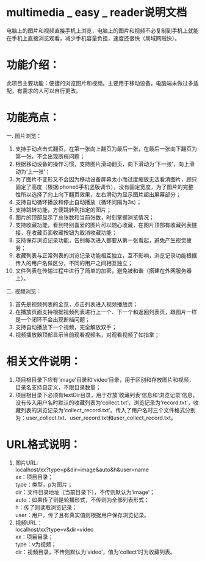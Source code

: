 <h1><a id="multimedia___easy___reader_0"></a>multimedia _ easy _ reader说明文档</h1>
<p>电脑上的图片和视频直接手机上浏览，电脑上的图片和视频不必复制到手机上就能在手机上直接浏览观看，减少手机容量负担，速度还很快（局域网贼快）。</p>
<h1><a id="_3"></a>功能介绍：</h1>
<p>此项目主要功能：便捷的浏览图片和视频。主要用于移动设备，电脑端未做过多适配，有需求的人可以自行更改。</p>
<h1><a id="_6"></a>功能亮点：</h1>
<p>一. 图片浏览：</p>
<ol>
<li>支持手动点击式翻页，在第一张向上翻页为最后一张，在最后一张向下翻页为第一张，不会出现断档问题；</li>
<li>根据移动设备的操作习惯，支持图片滑动翻页，向下滑动为‘下一张’，向上滑动为‘上一张’；</li>
<li>为了图片不变形又不会因为移动设备屏幕太小而过度缩放无法看清图片，顾只固定了高度（根据iphone6手机竖版调节），没有固定宽度，为了图片的完整性所以选择了向上向下翻页效果，左右滑动为显示图片超出屏幕部分；</li>
<li>支持自动循环播放和停止自动播放（循环间隔为3s）；</li>
<li>支持跳转功能，方便跳转到指定的图片；</li>
<li>图片的顶部显示了总张数和当前张数，时刻掌握浏览情况；</li>
<li>支持收藏功能，看到特别喜爱的图片可以随心收藏，在图片顶部有收藏列表链接，在收藏页面收藏按钮为取消收藏功能；</li>
<li>支持保存浏览记录功能，告别每次进入都要从第一张看起，避免产生视觉疲劳；</li>
<li>收藏列表与正常列表的浏览记录功能相互独立，互不影响，浏览记录功能根据传入的用户名做区分，不同的用户之间相互独立；</li>
<li>文件列表在传输过程中进行了简单的加密，避免被和谐（搭建在外网服务器上）。</li>
</ol>
<p>二. 视频浏览：</p>
<ol>
<li>首先是视频列表的全览，点击列表进入视频播放页；</li>
<li>在播放页面支持根据视频列表进行上一个、下一个和返回列表页，跟图片一样是一个闭环不会出现断档问题；</li>
<li>支持自动播放下一个视频，完全解放双手；</li>
<li>视频播放器顶部显示当前观看视频名，对观看视频了如指掌；</li>
</ol>
<h1><a id="_25"></a>相关文件说明：</h1>
<ol>
<li>项目根目录下应有‘image’目录和‘video’目录，用于区别和存放图片和视频，目录名支持自定义，不限目录数量；</li>
<li>项目根目录下必须有textDir目录，用于存放‘收藏列表’信息和‘浏览记录’信息，没有传入用户名时默认的收藏列表为‘collect.txt’，浏览记录为‘record.txt’，收藏列表的浏览记录为‘collect_record.txt’。传入了用户名时三个文件格式分别为：user_collect.txt、user_record.txt和user_collect_record.txt。</li>
</ol>
<h1><a id="URL_29"></a>URL格式说明：</h1>
<ol>
<li>图片URL:<br>
localhost/xx?type=p&amp;dir=image&amp;auto&amp;h&amp;user=name<br>
xx：项目目录；<br>
type：类型，p为图片；<br>
dir：文件目录地址（当前目录下），不传则默认为‘image’；<br>
auto：如果传了则是轮播形式，不传则为全部列表形式；<br>
h：传了则读取浏览记录；<br>
user：用户，传了且有真实值则根据用户保存浏览记录。</li>
<li>视频URL：<br>
localhost/xx?type=v&amp;dir=video<br>
xx：项目目录；<br>
type：v为视频；<br>
dir：视频目录，不传则默认为‘video’，值为‘collect’时为收藏列表。</li>
</ol>
